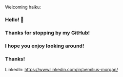Welcoming haiku:

### Hello! 👋

### Thanks for stopping by my GitHub!

### I hope you enjoy looking around!

### Thanks!

LinkedIn: https://www.linkedin.com/in/aemilius-morgan/
